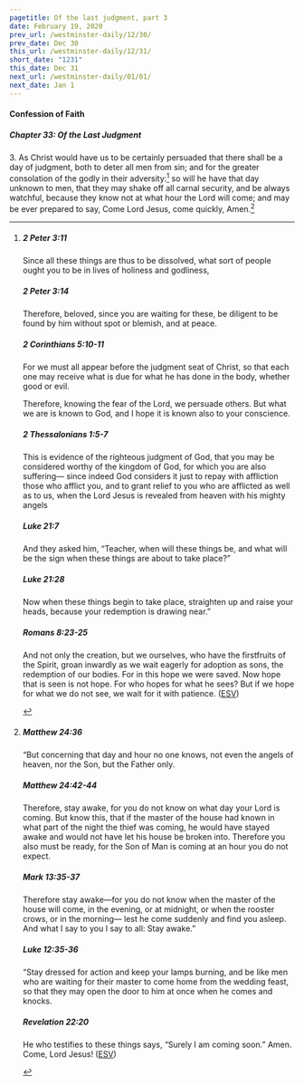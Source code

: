 ```yaml
---
pagetitle: Of the last judgment, part 3
date: February 19, 2020
prev_url: /westminster-daily/12/30/
prev_date: Dec 30
this_url: /westminster-daily/12/31/
short_date: "1231"
this_date: Dec 31
next_url: /westminster-daily/01/01/
next_date: Jan 1
---
```


#### Confession of Faith

##### Chapter 33: Of the Last Judgment

<span class="q">3.</span> As Christ would have us to be certainly persuaded that there shall be a day of judgment, both to deter all men from sin; and for the greater consolation of the godly in their adversity:[^fnref:wcf1] so will he have that day unknown to men, that they may shake off all carnal security, and be always watchful, because they know not at what hour the Lord will come; and may be ever prepared to say, Come Lord Jesus, come quickly, Amen.[^fnref:wcf2]

[^fnref:wcf1]: <div class="esv"><h5>2 Peter 3:11</h5> <div class="esv-text"><p id="p61003011.01-1">Since all these things are thus to be dissolved, what sort of people ought you to be in lives of holiness and godliness,</p> </div><h5>2 Peter 3:14</h5> <div class="esv-text"> <p id="p61003014.03-2">Therefore, beloved, since you are waiting for these, be diligent to be found by him without spot or blemish, and at peace.</p> </div><h5>2 Corinthians 5:10-11</h5> <div class="esv-text"><p id="p47005010.01-3">For we must all appear before the judgment seat of Christ, so that each one may receive what is due for what he has done in the body, whether good or evil.</p>   <p id="p47005011.05-3">Therefore, knowing the fear of the Lord, we persuade others. But what we are is known to God, and I hope it is known also to your conscience.</p> </div><h5>2 Thessalonians 1:5-7</h5> <div class="esv-text"> <p id="p53001005.06-4">This is evidence of the righteous judgment of God, that you may be considered worthy of the kingdom of God, for which you are also suffering&#8212; since indeed God considers it just to repay with affliction those who afflict you, and to grant relief to you who are afflicted as well as to us, when the Lord Jesus is revealed from heaven with his mighty angels</p> </div><h5>Luke 21:7</h5> <div class="esv-text"><p id="p42021007.01-5">And they asked him, &#8220;Teacher, when will these things be, and what will be the sign when these things are about to take place?&#8221;</p> </div><h5>Luke 21:28</h5> <div class="esv-text"><p id="p42021028.01-6"><span class="woc">Now when these things begin to take place, straighten up and raise your heads, because your redemption is drawing near.&#8221;</span></p> </div><h5>Romans 8:23-25</h5> <div class="esv-text"><p id="p45008023.01-7">And not only the creation, but we ourselves, who have the firstfruits of the Spirit, groan inwardly as we wait eagerly for adoption as sons, the redemption of our bodies. For in this hope we were saved. Now hope that is seen is not hope. For who hopes for what he sees? But if we hope for what we do not see, we wait for it with patience.  (<a href="http://www.esv.org" class="copyright">ESV</a>)</p> </div> </div>

[^fnref:wcf2]: <div class="esv"><h5>Matthew 24:36</h5> <div class="esv-text"> <p id="p40024036.08-1"><span class="woc">&#8220;But concerning that day and hour no one knows, not even the angels of heaven, nor the Son, but the Father only.</span></p> </div><h5>Matthew 24:42-44</h5> <div class="esv-text"><p id="p40024042.01-2"><span class="woc">Therefore, stay awake, for you do not know on what day your Lord is coming.</span> <span class="woc">But know this, that if the master of the house had known in what part of the night the thief was coming, he would have stayed awake and would not have let his house be broken into.</span> <span class="woc">Therefore you also must be ready, for the Son of Man is coming at an hour you do not expect.</span></p> </div><h5>Mark 13:35-37</h5> <div class="esv-text"><p id="p41013035.01-3"><span class="woc">Therefore stay awake&#8212;for you do not know when the master of the house will come, in the evening, or at midnight, or when the rooster crows, or in the morning&#8212;</span> <span class="woc">lest he come suddenly and find you asleep.</span> <span class="woc">And what I say to you I say to all: Stay awake.&#8221;</span></p> </div><h5>Luke 12:35-36</h5> <div class="esv-text"> <p id="p42012035.05-4"><span class="woc">&#8220;Stay dressed for action and keep your lamps burning,</span> <span class="woc">and be like men who are waiting for their master to come home from the wedding feast, so that they may open the door to him at once when he comes and knocks.</span></p> </div><h5>Revelation 22:20</h5> <div class="esv-text"><p id="p66022020.01-5">He who testifies to these things says, <span class="woc">&#8220;Surely I am coming soon.&#8221;</span> Amen. Come, Lord Jesus!  (<a href="http://www.esv.org" class="copyright">ESV</a>)</p> </div> </div>

